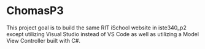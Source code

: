 # ChomasP3

This project goal is to build the same RIT iSchool website in iste340_p2 except utilizing Visual Studio instead of VS Code as well as utilizing a Model View Controller built with C#.
